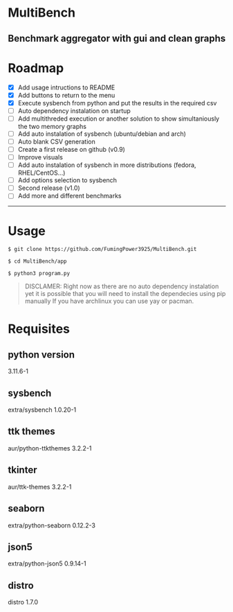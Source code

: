 # MultiBench
Benchmark aggregator with gui and clean graphs
---
# Roadmap

- [X] Add usage intructions to README
- [X] Add buttons to return to the menu
- [X] Execute sysbench from python and put the results in the required csv
- [ ] Auto dependency instalation on startup
- [ ] Add multithreded execution or another solution to show simultaniously the two memory graphs
- [ ] Add auto instalation of sysbench (ubuntu/debian and arch)
- [ ] Auto blank CSV generation
- [ ] Create a first release on github (v0.9)
- [ ] Improve visuals
- [ ] Add auto instalation of sysbench in more distributions (fedora, RHEL/CentOS...)
- [ ] Add options selection to sysbench
- [ ] Second release (v1.0)
- [ ] Add more and different benchmarks
---
# Usage
`$ git clone https://github.com/FumingPower3925/MultiBench.git`

`$ cd MultiBench/app`

`$ python3 program.py`
> DISCLAMER: Right now as there are no auto dependency instalation yet it is possible that you will need to install the dependecies using pip manually
If you have archlinux you can use yay or pacman.
# Requisites

## python version
3.11.6-1

## sysbench
extra/sysbench 1.0.20-1

## ttk themes
aur/python-ttkthemes 3.2.2-1

## tkinter
aur/ttk-themes 3.2.2-1

## seaborn
extra/python-seaborn 0.12.2-3

## json5
extra/python-json5 0.9.14-1

## distro
distro 1.7.0
